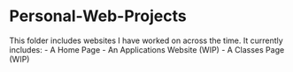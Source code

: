 # Personal-Web-Projects
This folder includes websites I have worked on across the time.
It currently includes:
    - A Home Page
    - An Applications Website (WIP)
    - A Classes Page (WIP)
